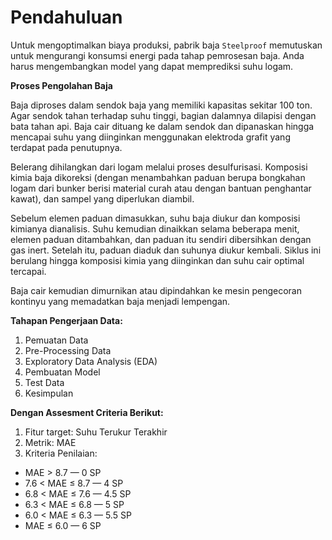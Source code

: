 # Pendahuluan

Untuk mengoptimalkan biaya produksi, pabrik baja `Steelproof` memutuskan untuk mengurangi konsumsi energi pada tahap pemrosesan baja. Anda harus mengembangkan model yang dapat memprediksi suhu logam.

**Proses Pengolahan Baja**

Baja diproses dalam sendok baja yang memiliki kapasitas sekitar 100 ton. Agar sendok tahan terhadap suhu tinggi, bagian dalamnya dilapisi dengan bata tahan api. Baja cair dituang ke dalam sendok dan dipanaskan hingga mencapai suhu yang diinginkan menggunakan elektroda grafit yang terdapat pada penutupnya.

Belerang dihilangkan dari logam melalui proses desulfurisasi. Komposisi kimia baja dikoreksi (dengan menambahkan paduan berupa bongkahan logam dari bunker berisi material curah atau dengan bantuan penghantar kawat), dan sampel yang diperlukan diambil.

Sebelum elemen paduan dimasukkan, suhu baja diukur dan komposisi kimianya dianalisis. Suhu kemudian dinaikkan selama beberapa menit, elemen paduan ditambahkan, dan paduan itu sendiri dibersihkan dengan gas inert. Setelah itu, paduan diaduk dan suhunya diukur kembali. Siklus ini berulang hingga komposisi kimia yang diinginkan dan suhu cair optimal tercapai.

Baja cair kemudian dimurnikan atau dipindahkan ke mesin pengecoran kontinyu yang memadatkan baja menjadi lempengan.

**Tahapan Pengerjaan Data:**

1. Pemuatan Data
2. Pre-Processing Data
3. Exploratory Data Analysis (EDA)
4. Pembuatan Model
5. Test Data
6. Kesimpulan

**Dengan Assesment Criteria Berikut:**

1. Fitur target: Suhu Terukur Terakhir
2. Metrik: MAE
3. Kriteria Penilaian:
- MAE > 8.7 — 0 SP
- 7.6 < MAE ≤ 8.7 — 4 SP
- 6.8 < MAE ≤ 7.6 — 4.5 SP
- 6.3 < MAE ≤ 6.8 — 5 SP
- 6.0 < MAE ≤ 6.3 — 5.5 SP
- MAE ≤ 6.0 —  6 SP
